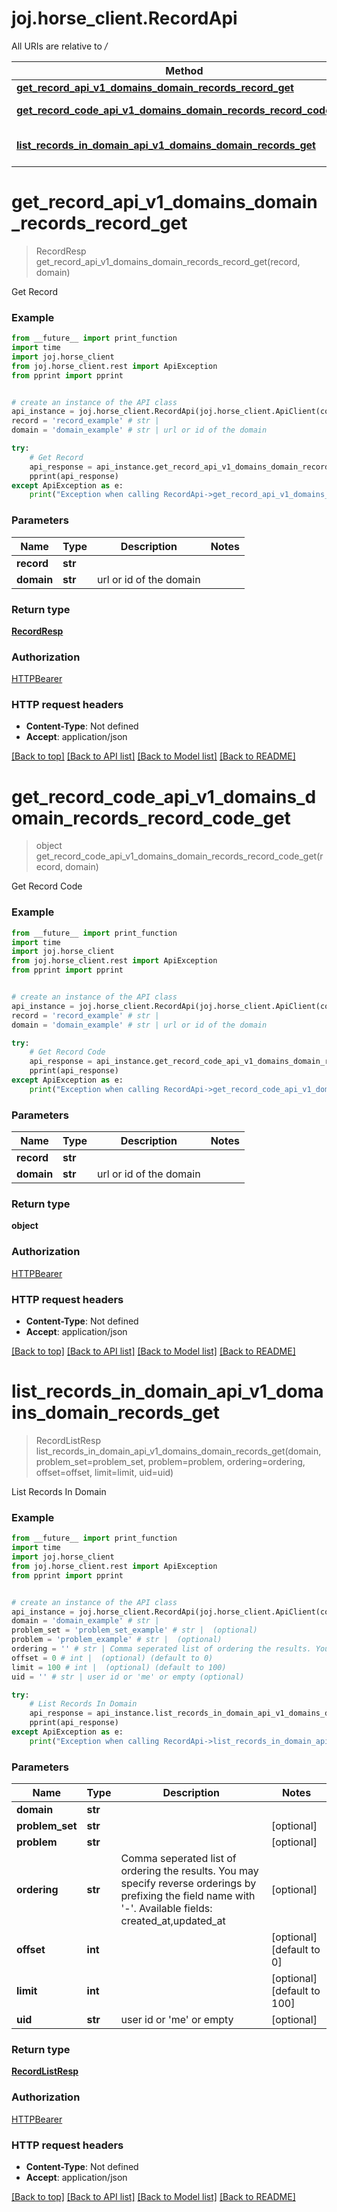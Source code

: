 # joj.horse_client.RecordApi

All URIs are relative to */*

Method | HTTP request | Description
------------- | ------------- | -------------
[**get_record_api_v1_domains_domain_records_record_get**](RecordApi.md#get_record_api_v1_domains_domain_records_record_get) | **GET** /api/v1/domains/{domain}/records/{record} | Get Record
[**get_record_code_api_v1_domains_domain_records_record_code_get**](RecordApi.md#get_record_code_api_v1_domains_domain_records_record_code_get) | **GET** /api/v1/domains/{domain}/records/{record}/code | Get Record Code
[**list_records_in_domain_api_v1_domains_domain_records_get**](RecordApi.md#list_records_in_domain_api_v1_domains_domain_records_get) | **GET** /api/v1/domains/{domain}/records | List Records In Domain

# **get_record_api_v1_domains_domain_records_record_get**
> RecordResp get_record_api_v1_domains_domain_records_record_get(record, domain)

Get Record

### Example
```python
from __future__ import print_function
import time
import joj.horse_client
from joj.horse_client.rest import ApiException
from pprint import pprint


# create an instance of the API class
api_instance = joj.horse_client.RecordApi(joj.horse_client.ApiClient(configuration))
record = 'record_example' # str | 
domain = 'domain_example' # str | url or id of the domain

try:
    # Get Record
    api_response = api_instance.get_record_api_v1_domains_domain_records_record_get(record, domain)
    pprint(api_response)
except ApiException as e:
    print("Exception when calling RecordApi->get_record_api_v1_domains_domain_records_record_get: %s\n" % e)
```

### Parameters

Name | Type | Description  | Notes
------------- | ------------- | ------------- | -------------
 **record** | **str**|  | 
 **domain** | **str**| url or id of the domain | 

### Return type

[**RecordResp**](RecordResp.md)

### Authorization

[HTTPBearer](../README.md#HTTPBearer)

### HTTP request headers

 - **Content-Type**: Not defined
 - **Accept**: application/json

[[Back to top]](#) [[Back to API list]](../README.md#documentation-for-api-endpoints) [[Back to Model list]](../README.md#documentation-for-models) [[Back to README]](../README.md)

# **get_record_code_api_v1_domains_domain_records_record_code_get**
> object get_record_code_api_v1_domains_domain_records_record_code_get(record, domain)

Get Record Code

### Example
```python
from __future__ import print_function
import time
import joj.horse_client
from joj.horse_client.rest import ApiException
from pprint import pprint


# create an instance of the API class
api_instance = joj.horse_client.RecordApi(joj.horse_client.ApiClient(configuration))
record = 'record_example' # str | 
domain = 'domain_example' # str | url or id of the domain

try:
    # Get Record Code
    api_response = api_instance.get_record_code_api_v1_domains_domain_records_record_code_get(record, domain)
    pprint(api_response)
except ApiException as e:
    print("Exception when calling RecordApi->get_record_code_api_v1_domains_domain_records_record_code_get: %s\n" % e)
```

### Parameters

Name | Type | Description  | Notes
------------- | ------------- | ------------- | -------------
 **record** | **str**|  | 
 **domain** | **str**| url or id of the domain | 

### Return type

**object**

### Authorization

[HTTPBearer](../README.md#HTTPBearer)

### HTTP request headers

 - **Content-Type**: Not defined
 - **Accept**: application/json

[[Back to top]](#) [[Back to API list]](../README.md#documentation-for-api-endpoints) [[Back to Model list]](../README.md#documentation-for-models) [[Back to README]](../README.md)

# **list_records_in_domain_api_v1_domains_domain_records_get**
> RecordListResp list_records_in_domain_api_v1_domains_domain_records_get(domain, problem_set=problem_set, problem=problem, ordering=ordering, offset=offset, limit=limit, uid=uid)

List Records In Domain

### Example
```python
from __future__ import print_function
import time
import joj.horse_client
from joj.horse_client.rest import ApiException
from pprint import pprint


# create an instance of the API class
api_instance = joj.horse_client.RecordApi(joj.horse_client.ApiClient(configuration))
domain = 'domain_example' # str | 
problem_set = 'problem_set_example' # str |  (optional)
problem = 'problem_example' # str |  (optional)
ordering = '' # str | Comma seperated list of ordering the results. You may specify reverse orderings by prefixing the field name with '-'.  Available fields: created_at,updated_at (optional)
offset = 0 # int |  (optional) (default to 0)
limit = 100 # int |  (optional) (default to 100)
uid = '' # str | user id or 'me' or empty (optional)

try:
    # List Records In Domain
    api_response = api_instance.list_records_in_domain_api_v1_domains_domain_records_get(domain, problem_set=problem_set, problem=problem, ordering=ordering, offset=offset, limit=limit, uid=uid)
    pprint(api_response)
except ApiException as e:
    print("Exception when calling RecordApi->list_records_in_domain_api_v1_domains_domain_records_get: %s\n" % e)
```

### Parameters

Name | Type | Description  | Notes
------------- | ------------- | ------------- | -------------
 **domain** | **str**|  | 
 **problem_set** | **str**|  | [optional] 
 **problem** | **str**|  | [optional] 
 **ordering** | **str**| Comma seperated list of ordering the results. You may specify reverse orderings by prefixing the field name with &#x27;-&#x27;.  Available fields: created_at,updated_at | [optional] 
 **offset** | **int**|  | [optional] [default to 0]
 **limit** | **int**|  | [optional] [default to 100]
 **uid** | **str**| user id or &#x27;me&#x27; or empty | [optional] 

### Return type

[**RecordListResp**](RecordListResp.md)

### Authorization

[HTTPBearer](../README.md#HTTPBearer)

### HTTP request headers

 - **Content-Type**: Not defined
 - **Accept**: application/json

[[Back to top]](#) [[Back to API list]](../README.md#documentation-for-api-endpoints) [[Back to Model list]](../README.md#documentation-for-models) [[Back to README]](../README.md)

